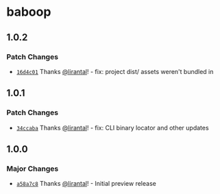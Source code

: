 # baboop

## 1.0.2

### Patch Changes

- [`16d4c01`](https://github.com/lirantal/baboop/commit/16d4c01967cf3406cbd96ce335e4f36e8dc6d8ca) Thanks [@lirantal](https://github.com/lirantal)! - fix: project dist/ assets weren't bundled in

## 1.0.1

### Patch Changes

- [`34ccaba`](https://github.com/lirantal/baboop/commit/34ccaba0747e5834db6eefacc18e8271a5ee47cf) Thanks [@lirantal](https://github.com/lirantal)! - fix: CLI binary locator and other updates

## 1.0.0

### Major Changes

- [`a58a7c8`](https://github.com/lirantal/baboop/commit/a58a7c8ae4a50944a783e8e40ae23614ea39fd76) Thanks [@lirantal](https://github.com/lirantal)! - Initial preview release
